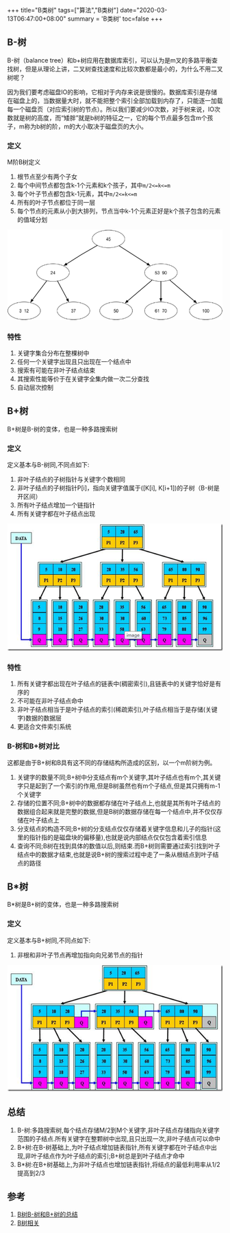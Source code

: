 +++
title="B类树"
tags=["算法","B类树"]
date="2020-03-13T06:47:00+08:00"
summary = 'B类树'
toc=false
+++

B-树
----

B-树（balance tree）和b+树应用在数据库索引，可以认为是m叉的多路平衡查找树，但是从理论上讲，二叉树查找速度和比较次数都是最小的，为什么不用二叉树呢？

因为我们要考虑磁盘IO的影响，它相对于内存来说是很慢的。数据库索引是存储在磁盘上的，当数据量大时，就不能把整个索引全部加载到内存了，只能逐一加载每一个磁盘页（对应索引树的节点）。所以我们要减少IO次数，对于树来说，IO次数就是树的高度，而“矮胖”就是b树的特征之一，它的每个节点最多包含m个孩子，m称为b树的阶，m的大小取决于磁盘页的大小。

### 定义

M阶B树定义

1.	根节点至少有两个子女
2.	每个中间节点都包含k-1个元素和k个孩子，其中`m/2<=k<=m`
3.	每个叶子节点都包含k-1元素，其中`m/2<=k<=m`
4.	所有的叶子节点都位于同一层
5.	每个节点的元素从小到大排列，节点当中k-1个元素正好是k个孩子包含的元素的值域分划

![B-树示例](img_0.png)

### 特性

1.	关键字集合分布在整棵树中
2.	任何一个关键字出现且只出现在一个结点中
3.	搜索有可能在非叶子结点结束
4.	其搜索性能等价于在关键字全集内做一次二分查找
5.	自动层次控制

B+树
----

B+树是B-树的变体，也是一种多路搜索树

### 定义

定义基本与B-树同,不同点如下:

1.	非叶子结点的子树指针与关键字个数相同
2.	非叶子结点的子树指针P[i]，指向关键字值属于([K[i], K[i+1])的子树（B-树是开区间）
3.	所有叶子结点增加一个链指针
4.	所有关键字都在叶子结点出现

![](img_1.png)

### 特性

1.	所有关键字都出现在叶子结点的链表中(稠密索引),且链表中的关键字恰好是有序的
2.	不可能在非叶子结点命中
3.	非叶子结点相当于是叶子结点的索引(稀疏索引),叶子结点相当于是存储(关键字)数据的数据层
4.	更适合文件索引系统

### B-树和B+树对比

这都是由于B+树和B具有这不同的存储结构所造成的区别，以一个m阶树为例。

1.	关键字的数量不同;B+树中分支结点有m个关键字,其叶子结点也有m个,其关键字只是起到了一个索引的作用,但是B树虽然也有m个子结点,但是其只拥有m-1个关键字
2.	存储的位置不同;B+树中的数据都存储在叶子结点上,也就是其所有叶子结点的数据组合起来就是完整的数据,但是B树的数据存储在每一个结点中,并不仅仅存储在叶子结点上
3.	分支结点的构造不同;B+树的分支结点仅仅存储着关键字信息和儿子的指针(这里的指针指的是磁盘块的偏移量),也就是说内部结点仅仅包含着索引信息
4.	查询不同;B树在找到具体的数值以后,则结束.而B+树则需要通过索引找到叶子结点中的数据才结束,也就是说B+树的搜索过程中走了一条从根结点到叶子结点的路径

B\*树
-----

B*树是B+树的变体，也是一种多路搜索树

### 定义

定义基本与B+树同,不同点如下:

1.	非根和非叶子节点再增加指向向兄弟节点的指针

![B*树示例](img_2.png)

总结
----

1.	B-树:多路搜索树,每个结点存储M/2到M个关键字,非叶子结点存储指向关键字范围的子结点.所有关键字在整颗树中出现,且只出现一次,非叶子结点可以命中
2.	B+树:在B-树基础上,为叶子结点增加链表指针,所有关键字都在叶子结点中出现,非叶子结点作为叶子结点的索引;B+树总是到叶子结点才命中
3.	B*树:在B+树基础上,为非叶子结点也增加链表指针,将结点的最低利用率从1/2提高到2/3

参考
----

1.	[B树B-树和B+树的总结](https://www.jianshu.com/p/92d15df75027)
2.	[B树相关](https://www.cnblogs.com/yanghuahui/p/3483047.html)

